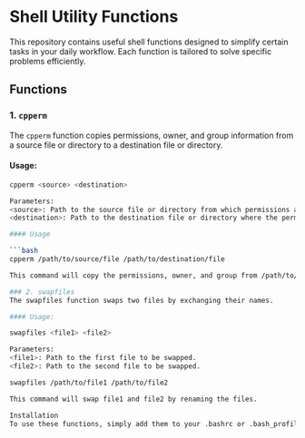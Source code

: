 # Shell Utility Functions

This repository contains useful shell functions designed to simplify certain tasks in your daily workflow. Each function is tailored to solve specific problems efficiently.

## Functions

### 1. `cpperm`

The `cpperm` function copies permissions, owner, and group information from a source file or directory to a destination file or directory.

#### Usage:

```bash
cpperm <source> <destination>

Parameters:
<source>: Path to the source file or directory from which permissions are to be copied.
<destination>: Path to the destination file or directory where the permissions will be applied.

#### Usage

```bash
cpperm /path/to/source/file /path/to/destination/file

This command will copy the permissions, owner, and group from /path/to/source/file to /path/to/destination/file.

### 2. swapfiles
The swapfiles function swaps two files by exchanging their names.

#### Usage:

swapfiles <file1> <file2>

Parameters:
<file1>: Path to the first file to be swapped.
<file2>: Path to the second file to be swapped.

swapfiles /path/to/file1 /path/to/file2

This command will swap file1 and file2 by renaming the files.

Installation
To use these functions, simply add them to your .bashrc or .bash_profile file. This will allow you to access the functions directly from your terminal.
